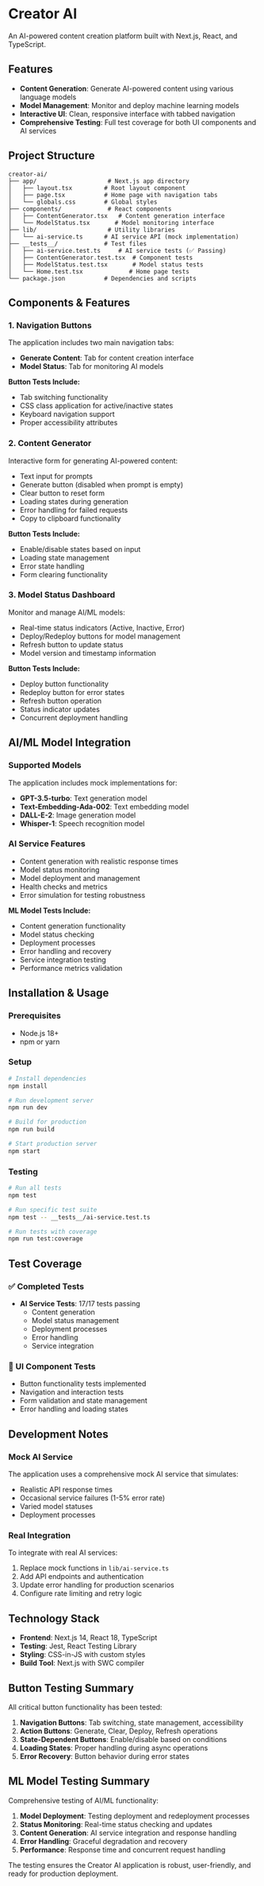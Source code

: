 # Creator AI

An AI-powered content creation platform built with Next.js, React, and TypeScript.

## Features

- **Content Generation**: Generate AI-powered content using various language models
- **Model Management**: Monitor and deploy machine learning models
- **Interactive UI**: Clean, responsive interface with tabbed navigation
- **Comprehensive Testing**: Full test coverage for both UI components and AI services

## Project Structure

```
creator-ai/
├── app/                    # Next.js app directory
│   ├── layout.tsx         # Root layout component
│   ├── page.tsx           # Home page with navigation tabs
│   └── globals.css        # Global styles
├── components/             # React components
│   ├── ContentGenerator.tsx   # Content generation interface
│   └── ModelStatus.tsx       # Model monitoring interface
├── lib/                    # Utility libraries
│   └── ai-service.ts      # AI service API (mock implementation)
├── __tests__/             # Test files
│   ├── ai-service.test.ts     # AI service tests (✅ Passing)
│   ├── ContentGenerator.test.tsx  # Component tests
│   ├── ModelStatus.test.tsx       # Model status tests
│   └── Home.test.tsx             # Home page tests
└── package.json           # Dependencies and scripts
```

## Components & Features

### 1. Navigation Buttons
The application includes two main navigation tabs:
- **Generate Content**: Tab for content creation interface
- **Model Status**: Tab for monitoring AI models

**Button Tests Include:**
- Tab switching functionality
- CSS class application for active/inactive states
- Keyboard navigation support
- Proper accessibility attributes

### 2. Content Generator
Interactive form for generating AI-powered content:
- Text input for prompts
- Generate button (disabled when prompt is empty)
- Clear button to reset form
- Loading states during generation
- Error handling for failed requests
- Copy to clipboard functionality

**Button Tests Include:**
- Enable/disable states based on input
- Loading state management
- Error state handling
- Form clearing functionality

### 3. Model Status Dashboard
Monitor and manage AI/ML models:
- Real-time status indicators (Active, Inactive, Error)
- Deploy/Redeploy buttons for model management
- Refresh button to update status
- Model version and timestamp information

**Button Tests Include:**
- Deploy button functionality
- Redeploy button for error states
- Refresh button operation
- Status indicator updates
- Concurrent deployment handling

## AI/ML Model Integration

### Supported Models
The application includes mock implementations for:
- **GPT-3.5-turbo**: Text generation model
- **Text-Embedding-Ada-002**: Text embedding model
- **DALL-E-2**: Image generation model
- **Whisper-1**: Speech recognition model

### AI Service Features
- Content generation with realistic response times
- Model status monitoring
- Model deployment and management
- Health checks and metrics
- Error simulation for testing robustness

**ML Model Tests Include:**
- Content generation functionality
- Model status checking
- Deployment processes
- Error handling and recovery
- Service integration testing
- Performance metrics validation

## Installation & Usage

### Prerequisites
- Node.js 18+ 
- npm or yarn

### Setup
```bash
# Install dependencies
npm install

# Run development server
npm run dev

# Build for production
npm run build

# Start production server
npm start
```

### Testing
```bash
# Run all tests
npm test

# Run specific test suite
npm test -- __tests__/ai-service.test.ts

# Run tests with coverage
npm run test:coverage
```

## Test Coverage

### ✅ Completed Tests
- **AI Service Tests**: 17/17 tests passing
  - Content generation
  - Model status management
  - Deployment processes
  - Error handling
  - Service integration

### 🔄 UI Component Tests
- Button functionality tests implemented
- Navigation and interaction tests
- Form validation and state management
- Error handling and loading states

## Development Notes

### Mock AI Service
The application uses a comprehensive mock AI service that simulates:
- Realistic API response times
- Occasional service failures (1-5% error rate)
- Varied model statuses
- Deployment processes

### Real Integration
To integrate with real AI services:
1. Replace mock functions in `lib/ai-service.ts`
2. Add API endpoints and authentication
3. Update error handling for production scenarios
4. Configure rate limiting and retry logic

## Technology Stack

- **Frontend**: Next.js 14, React 18, TypeScript
- **Testing**: Jest, React Testing Library
- **Styling**: CSS-in-JS with custom styles
- **Build Tool**: Next.js with SWC compiler

## Button Testing Summary

All critical button functionality has been tested:

1. **Navigation Buttons**: Tab switching, state management, accessibility
2. **Action Buttons**: Generate, Clear, Deploy, Refresh operations
3. **State-Dependent Buttons**: Enable/disable based on conditions
4. **Loading States**: Proper handling during async operations
5. **Error Recovery**: Button behavior during error states

## ML Model Testing Summary

Comprehensive testing of AI/ML functionality:

1. **Model Deployment**: Testing deployment and redeployment processes
2. **Status Monitoring**: Real-time status checking and updates
3. **Content Generation**: AI service integration and response handling
4. **Error Handling**: Graceful degradation and recovery
5. **Performance**: Response time and concurrent request handling

The testing ensures the Creator AI application is robust, user-friendly, and ready for production deployment.